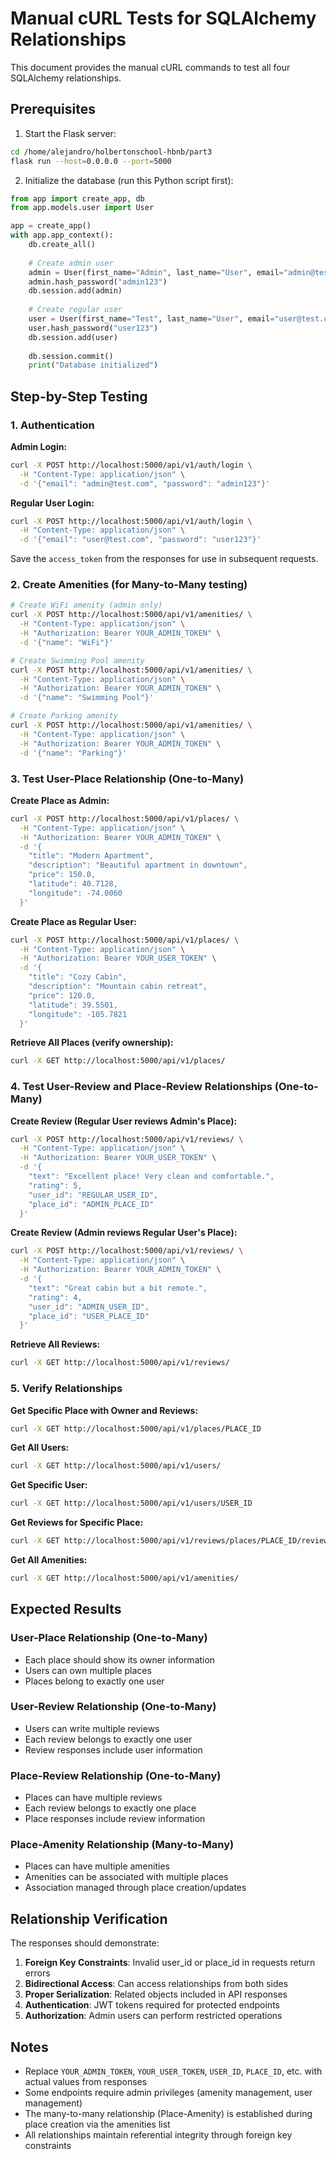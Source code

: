 # Manual cURL Tests for SQLAlchemy Relationships

This document provides the manual cURL commands to test all four SQLAlchemy relationships.

## Prerequisites

1. Start the Flask server:
```bash
cd /home/alejandro/holbertonschool-hbnb/part3
flask run --host=0.0.0.0 --port=5000
```

2. Initialize the database (run this Python script first):
```python
from app import create_app, db
from app.models.user import User

app = create_app()
with app.app_context():
    db.create_all()
    
    # Create admin user
    admin = User(first_name="Admin", last_name="User", email="admin@test.com", is_admin=True)
    admin.hash_password("admin123")
    db.session.add(admin)
    
    # Create regular user
    user = User(first_name="Test", last_name="User", email="user@test.com", is_admin=False)
    user.hash_password("user123")
    db.session.add(user)
    
    db.session.commit()
    print("Database initialized")
```

## Step-by-Step Testing

### 1. Authentication

**Admin Login:**
```bash
curl -X POST http://localhost:5000/api/v1/auth/login \
  -H "Content-Type: application/json" \
  -d '{"email": "admin@test.com", "password": "admin123"}'
```

**Regular User Login:**
```bash
curl -X POST http://localhost:5000/api/v1/auth/login \
  -H "Content-Type: application/json" \
  -d '{"email": "user@test.com", "password": "user123"}'
```

Save the `access_token` from the responses for use in subsequent requests.

### 2. Create Amenities (for Many-to-Many testing)

```bash
# Create WiFi amenity (admin only)
curl -X POST http://localhost:5000/api/v1/amenities/ \
  -H "Content-Type: application/json" \
  -H "Authorization: Bearer YOUR_ADMIN_TOKEN" \
  -d '{"name": "WiFi"}'

# Create Swimming Pool amenity
curl -X POST http://localhost:5000/api/v1/amenities/ \
  -H "Content-Type: application/json" \
  -H "Authorization: Bearer YOUR_ADMIN_TOKEN" \
  -d '{"name": "Swimming Pool"}'

# Create Parking amenity
curl -X POST http://localhost:5000/api/v1/amenities/ \
  -H "Content-Type: application/json" \
  -H "Authorization: Bearer YOUR_ADMIN_TOKEN" \
  -d '{"name": "Parking"}'
```

### 3. Test User-Place Relationship (One-to-Many)

**Create Place as Admin:**
```bash
curl -X POST http://localhost:5000/api/v1/places/ \
  -H "Content-Type: application/json" \
  -H "Authorization: Bearer YOUR_ADMIN_TOKEN" \
  -d '{
    "title": "Modern Apartment",
    "description": "Beautiful apartment in downtown", 
    "price": 150.0,
    "latitude": 40.7128,
    "longitude": -74.0060
  }'
```

**Create Place as Regular User:**
```bash
curl -X POST http://localhost:5000/api/v1/places/ \
  -H "Content-Type: application/json" \
  -H "Authorization: Bearer YOUR_USER_TOKEN" \
  -d '{
    "title": "Cozy Cabin",
    "description": "Mountain cabin retreat",
    "price": 120.0,
    "latitude": 39.5501,
    "longitude": -105.7821
  }'
```

**Retrieve All Places (verify ownership):**
```bash
curl -X GET http://localhost:5000/api/v1/places/
```

### 4. Test User-Review and Place-Review Relationships (One-to-Many)

**Create Review (Regular User reviews Admin's Place):**
```bash
curl -X POST http://localhost:5000/api/v1/reviews/ \
  -H "Content-Type: application/json" \
  -H "Authorization: Bearer YOUR_USER_TOKEN" \
  -d '{
    "text": "Excellent place! Very clean and comfortable.",
    "rating": 5,
    "user_id": "REGULAR_USER_ID",
    "place_id": "ADMIN_PLACE_ID"
  }'
```

**Create Review (Admin reviews Regular User's Place):**
```bash
curl -X POST http://localhost:5000/api/v1/reviews/ \
  -H "Content-Type: application/json" \
  -H "Authorization: Bearer YOUR_ADMIN_TOKEN" \
  -d '{
    "text": "Great cabin but a bit remote.",
    "rating": 4,
    "user_id": "ADMIN_USER_ID", 
    "place_id": "USER_PLACE_ID"
  }'
```

**Retrieve All Reviews:**
```bash
curl -X GET http://localhost:5000/api/v1/reviews/
```

### 5. Verify Relationships

**Get Specific Place with Owner and Reviews:**
```bash
curl -X GET http://localhost:5000/api/v1/places/PLACE_ID
```

**Get All Users:**
```bash
curl -X GET http://localhost:5000/api/v1/users/
```

**Get Specific User:**
```bash
curl -X GET http://localhost:5000/api/v1/users/USER_ID
```

**Get Reviews for Specific Place:**
```bash
curl -X GET http://localhost:5000/api/v1/reviews/places/PLACE_ID/reviews
```

**Get All Amenities:**
```bash
curl -X GET http://localhost:5000/api/v1/amenities/
```

## Expected Results

### User-Place Relationship (One-to-Many)
- Each place should show its owner information
- Users can own multiple places
- Places belong to exactly one user

### User-Review Relationship (One-to-Many)  
- Users can write multiple reviews
- Each review belongs to exactly one user
- Review responses include user information

### Place-Review Relationship (One-to-Many)
- Places can have multiple reviews
- Each review belongs to exactly one place
- Place responses include review information

### Place-Amenity Relationship (Many-to-Many)
- Places can have multiple amenities
- Amenities can be associated with multiple places
- Association managed through place creation/updates

## Relationship Verification

The responses should demonstrate:

1. **Foreign Key Constraints**: Invalid user_id or place_id in requests return errors
2. **Bidirectional Access**: Can access relationships from both sides
3. **Proper Serialization**: Related objects included in API responses
4. **Authentication**: JWT tokens required for protected endpoints
5. **Authorization**: Admin users can perform restricted operations

## Notes

- Replace `YOUR_ADMIN_TOKEN`, `YOUR_USER_TOKEN`, `USER_ID`, `PLACE_ID`, etc. with actual values from responses
- Some endpoints require admin privileges (amenity management, user management)
- The many-to-many relationship (Place-Amenity) is established during place creation via the amenities list
- All relationships maintain referential integrity through foreign key constraints
